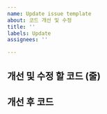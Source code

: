 ```yaml
---
name: Update issue template
about: 코드 개선 및 수정
title: ''
labels: Update
assignees: ''

---
```


## 개선 및 수정 할 코드 (줄)

## 개선 후 코드
